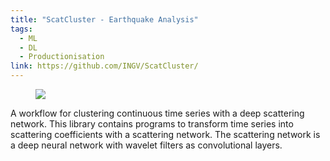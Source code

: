 ```yaml
---
title: "ScatCluster - Earthquake Analysis"
tags:
  - ML
  - DL
  - Productionisation
link: https://github.com/INGV/ScatCluster/
---
```


<figure>
	<a href=""><img src="https://dug.com/wp-content/uploads/2022/04/Webp.net-resizeimage-81.jpg"></a>
</figure>

A workflow for clustering continuous time series with a deep scattering network. This library contains programs to transform time series into scattering coefficients with a scattering network. The scattering network is a deep neural network with wavelet filters as convolutional layers. 
